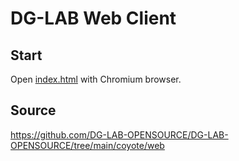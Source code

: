 # DG-LAB Web Client

## Start

Open [index.html](index.html) with Chromium browser.

## Source

https://github.com/DG-LAB-OPENSOURCE/DG-LAB-OPENSOURCE/tree/main/coyote/web
